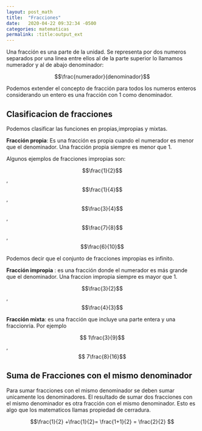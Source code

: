 ```yaml
---
layout: post_math
title:  "Fracciones"
date:   2020-04-22 09:32:34 -0500
categories: matematicas
permalink: :title:output_ext
---
```


Una fracción es una parte de la unidad. Se representa por dos numeros  separados por una linea entre ellos al de la parte superior lo llamamos numerador y al de abajo denominador:

$$\frac{numerador}{denominador}$$

Podemos extender el concepto de fracción para todos los numeros enteros considerando un entero es una fracción con 1 como denominador.

## Clasificacion de fracciones

Podemos clasificar las funciones en propias,impropias y mixtas.

**Fracción propia**: Es una fracción es propia cuando el numerador es menor que el denominador. Una fracción propia siempre es menor que 1.

Algunos ejemplos de fracciones impropias son:

$$\frac{1}{2}$$  , $$\frac{1}{4}$$ , $$\frac{3}{4}$$ , $$\frac{7}{8}$$ , $$\frac{6}{10}$$

Podemos decir que el conjunto de fracciones impropias es infinito.

**Fracción impropia** : es una fracción donde el numerador es más grande que el denominador. Una fraccion impropia siempre es mayor que 1.

$$\frac{3}{2}$$  , $$\frac{4}{3}$$

**Fracción mixta**: es una fracción que incluye una parte entera y una fraccionria. Por ejemplo

$$ 1\frac{3}{9}$$  , $$ 7\frac{8}{16}$$

## Suma de Fracciones con el mismo denominador

Para sumar fracciones con el mismo denominador se deben sumar unicamente los denominadores. El resultado de sumar dos fracciones con el mismo denominador es otra fracción con el mismo denominador. Esto es algo que los matematicos llamas propiedad de cerradura.

$$\frac{1}{2} +\frac{1}{2}= \frac{1+1}{2} = \frac{2}{2} $$